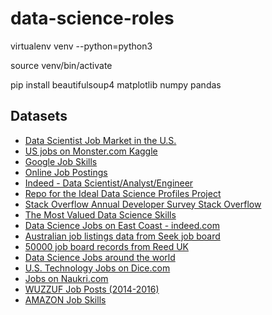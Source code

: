 # data-science-roles

virtualenv venv --python=python3

source venv/bin/activate

pip install beautifulsoup4 matplotlib numpy pandas


## Datasets

- [Data Scientist Job Market in the U.S.](https://www.kaggle.com/sl6149/data-scientist-job-market-in-the-us)
- [US jobs on Monster.com	Kaggle](https://www.kaggle.com/PromptCloudHQ/us-jobs-on-monstercom)
- [Google Job Skills](https://www.kaggle.com/niyamatalmass/google-job-skills)	
- [Online Job Postings](https://www.kaggle.com/madhab/jobposts)
- [Indeed  - Data Scientist/Analyst/Engineer](https://www.kaggle.com/elroyggj/indeed--data-scientistanalystengineer)
- [Repo for the Ideal Data Science Profiles Project](https://github.com/georgeliu1998/ideal_profiles)
- [Stack Overflow Annual Developer Survey	Stack Overflow](https://insights.stackoverflow.com/survey)
- [The Most Valued Data Science Skills](http://www.rpubs.com/eyeden/373561)
- [Data Science Jobs on East Coast - indeed.com](https://www.kaggle.com/gk5894/data-science-jobs-on-east-coast-indeedcom)
- [Australian job listings data from Seek job board](https://www.kaggle.com/PromptCloudHQ/australian-job-listings-data-from-seek-job-board)
- [50000 job board records from Reed UK](https://www.kaggle.com/jobspikr/50000-job-board-record-from-reed-uk)
- [Data Science Jobs around the world](https://www.kaggle.com/jonatancr/data-science-jobs-around-the-world)
- [U.S. Technology Jobs on Dice.com](https://www.kaggle.com/PromptCloudHQ/us-technology-jobs-on-dicecom)
- [Jobs on Naukri.com](https://www.kaggle.com/PromptCloudHQ/jobs-on-naukricom)
- [WUZZUF Job Posts (2014-2016)](https://www.kaggle.com/WUZZUF/wuzzuf-job-posts)
- [AMAZON Job Skills](https://www.kaggle.com/atahmasb/amazon-job-skills)
